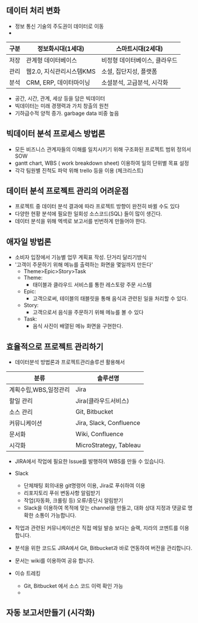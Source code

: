 ## 데이터 처리 변화

- 정보 통신 기술의 주도권이 데이터로 이동
- 
| 구분  | 정보화시대(1세대)     | 스마트시대(2세대)             |
| --- | ---------------------- | --------------------------- |
| 저장  | 관계형 데이터베이스    | 비정형 데이터베이스, 클라우드 |
| 관리  | 웹2.0, 지식관리시스템KMS| 소셜, 집단지성, 플랫폼     |
| 분석  | CRM, ERP, 데이터마이닝 | 소셜분석, 고급분석, 시각화  |

- 공간, 시간, 관계, 세상 등을 담은 빅데이터
-  빅데이터는 미래 경쟁력과 가치 창출의 원천
-  기하급수적 양적 증가. garbage data 비중 높음

## 빅데이터 분석 프로세스 방법론
- 모든 비즈니스 관계자들의 이해를 일치시키기 위해 구조화된 프로젝트 범위 정의서 SOW
- gantt chart, WBS ( work breakdown sheet) 이용하여 일의 단위별 목표 설정
-  각각 팀원별 진척도 파악 위해 trello 등을 이용 (체크리스트)

## 데이터 분석 프로젝트 관리의 어려운점
- 프로젝트 중 데이터 분석 결과에 따라 프로젝트 방향이 완전히 바뀔 수도 있다
- 다양한 현황 분석에 필요한 일회성 소스코드(SQL) 들이 많이 생긴다.
- 데이터 분석을 위해 엑섹로 보고서를 빈번하게 만들어야 한다.

## 애자일 방법론
- 소비자 입장에서 기능별 업무 계획표 작성. 단거리 달리기방식
- '고객이 주문하기 위해 메뉴를 출력하는 화면을 몇일까지 만든다'
  - Theme>Epic>Story>Task
  - Theme:
    - 태이블과 클라우드 서비스를 통한 레스토랑 주문 시스템
  - Epic:
    - 고객으로써, 테이블의 태블릿을 통해 음식과 관련된 일을 처리할 수 있다.
  - Story:
    - 고객으로서 음식을 주문하기 위해 메뉴를 볼 수 있다
  - Task:
    - 음식 사진이 배열된 메뉴 화면을 구현한다.
  
## 효율적으로 프로젝트 관리하기
- 데이터분석 방법론과 프로젝트관리솔루션 활용해서 
  
분류|솔루션명
---|---
계획수립,WBS,일정관리|Jira
할일 관리|Jira(클라우드서비스)
소스 관리|Git, Bitbucket
커뮤니케이션|Jira, Slack, Confluence
문서화|Wiki, Confluence
시각화|MicroStrategy, Tableau

- JIRA에서 작업에 필요한 Issue를 발행하여 WBS를 만들 수 있습니다.
- Slack
  - 단체채팅 회의내용 git명령어 이용, Jira로 푸쉬하여 이용
  - 리포지토리 푸쉬 변동사항 알림받기
  - 작업(자동화, 크롤링 등) 오류/중단시 알림받기
  - Slack을 이용하여 목적에 맞는 channel을 만들고, 대화 상대 지정과 댓글로 명확한 소통이 가능합니다.
  
- 작업과 관련된 커뮤니케이션은 직접 메일 발송 보다는 슬랙, 지라의 코멘트를 이용합니다.
- 분석을 위한 코드도 JIRA에서 Git, Bitbucket과 바로 연동하여 버전을 관리합니다.
- 문서는 wiki를 이용하여 공유 합니다.
- 이슈 트레킹
    - Git, Bitbucket 에서 소스 코드 이력 확인 가능
    - 
## 자동 보고서만들기 (시각화)
